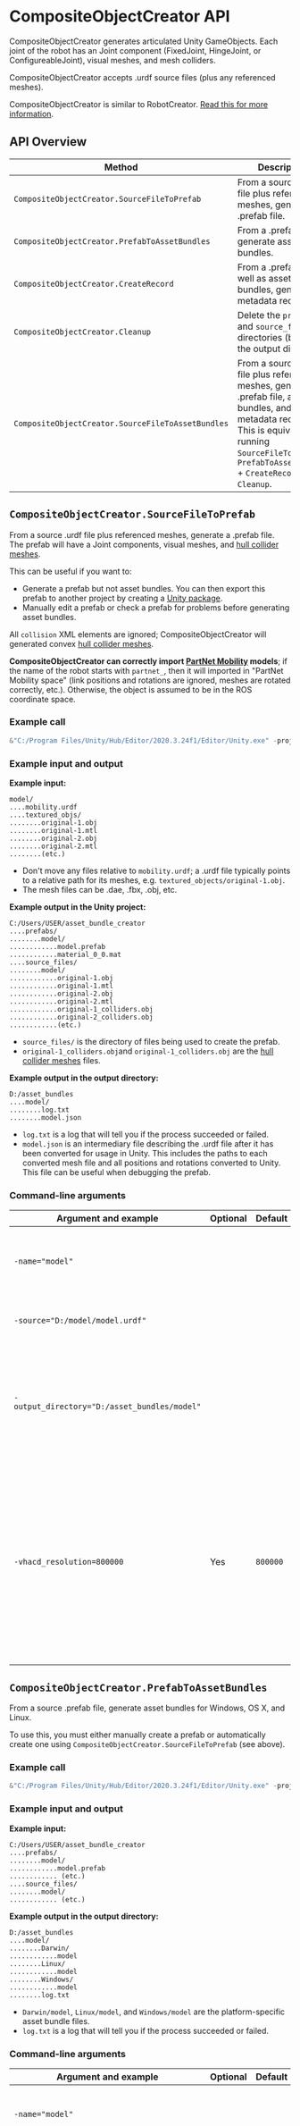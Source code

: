 # CompositeObjectCreator API

CompositeObjectCreator generates articulated Unity GameObjects. Each joint of the robot has an Joint component (FixedJoint, HingeJoint, or ConfigureableJoint), visual meshes, and mesh colliders.

CompositeObjectCreator accepts .urdf source files (plus any referenced meshes).

CompositeObjectCreator is similar to RobotCreator. [Read this for more information](robot_creator_vs_composite_object_creator.md).

## API Overview

| Method                                            | Description                                                  |
| ------------------------------------------------- | ------------------------------------------------------------ |
| `CompositeObjectCreator.SourceFileToPrefab`       | From a source .urdf file plus referenced meshes, generate a .prefab file. |
| `CompositeObjectCreator.PrefabToAssetBundles`     | From a .prefab file, generate asset bundles.                 |
| `CompositeObjectCreator.CreateRecord`             | From a .prefab as well as asset bundles, generate a metadata record. |
| `CompositeObjectCreator.Cleanup`                  | Delete the `prefabs/` and `source_files/` directories (but not the output directory). |
| `CompositeObjectCreator.SourceFileToAssetBundles` | From a source .urdf file plus referenced meshes, generate a .prefab file, asset bundles, and a metadata record. This is equivalent to running `SourceFileToPrefab` + `PrefabToAssetBundles` + `CreateRecord` + `Cleanup`. |

## `CompositeObjectCreator.SourceFileToPrefab`

From a source .urdf file plus referenced meshes, generate a .prefab file. The prefab will have a Joint components, visual meshes, and [hull collider meshes](hull_mesh_colliders.md).

This can be useful if you want to:

- Generate a prefab but not asset bundles. You can then export this prefab to another project by creating a [Unity package](https://docs.unity3d.com/Manual/AssetPackages.html).
- Manually edit a prefab or check a prefab for problems before generating asset bundles.

All `collision` XML elements are ignored; CompositeObjectCreator will generated convex [hull collider meshes](hull_mesh_colliders.md).

**CompositeObjectCreator can correctly import [PartNet Mobility](https://sapien.ucsd.edu/browse) models**; if the name of the robot starts with `partnet_`, then it will imported in "PartNet Mobility space" (link positions and rotations are ignored, meshes are rotated correctly, etc.). Otherwise, the object is assumed to be in the ROS coordinate space.

### Example call

```powershell
&"C:/Program Files/Unity/Hub/Editor/2020.3.24f1/Editor/Unity.exe" -projectpath "C:/Users/USER/asset_bundle_creator" -quit -batchmode -executeMethod CompositeObjectCreator.SourceFileToPrefab -name="model" -source="D:/model/mobility.urdf" -output_directory="D:/asset_bundles/model"
```

### Example input and output

**Example input:**

```
model/
....mobility.urdf
....textured_objs/
........original-1.obj
........original-1.mtl
........original-2.obj
........original-2.mtl
........(etc.)
```

- Don't move any files relative to `mobility.urdf`; a .urdf file typically points to a relative path for its meshes, e.g. `textured_objects/original-1.obj`.
- The mesh files can be .dae, .fbx, .obj, etc.

**Example output in the Unity project:**

```
C:/Users/USER/asset_bundle_creator
....prefabs/
........model/
............model.prefab
............material_0_0.mat
....source_files/
........model/
............original-1.obj
............original-1.mtl
............original-2.obj
............original-2.mtl
............original-1_colliders.obj
............original-2_colliders.obj
............(etc.)
```

- `source_files/` is the directory of files being used to create the prefab.
- `original-1_colliders.obj`and `original-1_colliders.obj` are the [hull collider meshes](hull_mesh_colliders.md) files.

**Example output in the output directory:**

```
D:/asset_bundles
....model/
........log.txt
........model.json
```

- `log.txt` is a log that will tell you if the process succeeded or failed.
- `model.json` is an intermediary file describing the .urdf file after it has been converted for usage in Unity. This includes the paths to each converted mesh file and all positions and rotations converted to Unity. This file can be useful when debugging the prefab.

### Command-line arguments

| Argument and example                         | Optional | Default | Description                                                  |
| -------------------------------------------- | -------- | ------- | ------------------------------------------------------------ |
| `-name="model"`                              |          |         | The name of the generated prefab and asset bundles.          |
| `-source="D:/model/model.urdf"`              |          |         | The absolute path to the source file.                        |
| `-output_directory="D:/asset_bundles/model"` |          |         | The absolute path to the output directory. If the output directory doesn't exist, it will be created. |
| `-vhacd_resolution=800000`                   | Yes      | `800000` | The [VHACD](https://github.com/kmammou/v-hacd) voxel resolution. A larger number will generate more precise hull mesh colliders but will run slower. The default value is usually what you'll want to use. |

## `CompositeObjectCreator.PrefabToAssetBundles`

From a source .prefab file, generate asset bundles for Windows, OS X, and Linux.

To use this, you must either manually create a prefab or automatically create one using `CompositeObjectCreator.SourceFileToPrefab` (see above).

### Example call

```powershell
&"C:/Program Files/Unity/Hub/Editor/2020.3.24f1/Editor/Unity.exe" -projectpath "C:/Users/USER/asset_bundle_creator" -quit -batchmode -executeMethod CompositeObjectCreator.PrefabToAssetBundles -name="model" -source="dummy" -output_directory="D:/asset_bundles/model"
```

### Example input and output

**Example input:**

```
C:/Users/USER/asset_bundle_creator
....prefabs/
........model/
............model.prefab
............ (etc.)
....source_files/
........model/
............ (etc.)
```

**Example output in the output directory:**

```
D:/asset_bundles
....model/
........Darwin/
............model
........Linux/
............model
........Windows/
............model
........log.txt
```

- `Darwin/model`, `Linux/model`, and `Windows/model` are the platform-specific asset bundle files.
- `log.txt` is a log that will tell you if the process succeeded or failed.

### Command-line arguments

| Argument and example                       | Optional | Default | Description                                                  |
| ------------------------------------------ | -------- | ------- | ------------------------------------------------------------ |
| `-name="model"`                              |          |         | The name of the generated asset bundles.                     |
| `-source="dummy"`                          |          |         | The absolute path to the source file. This isn't actually used in this method and can be set to something non-existent like `"dummy"`. |
| `-output_directory="D:/asset_bundles/model"` |          |         | The absolute path to the output directory. If the output directory doesn't exist, it will be created |

## `CompositeObjectCreator.CreateRecord`

From a .prefab as well as asset bundles, generate a metadata record. [This is used in TDW,](https://github.com/threedworld-mit/tdw/blob/master/Documentation/python/librarian/robot_librarian.md) but may be useful in other applications.

### Example call

```powershell
&"C:/Program Files/Unity/Hub/Editor/2020.3.24f1/Editor/Unity.exe" -projectpath "C:/Users/USER/asset_bundle_creator" -quit -batchmode -executeMethod CompositeObjectCreator.CreateRecord -name="model" -source="D:/models/mobility.urdf" -output_directory="D:/asset_bundles/model"
```

### Example input and output

**Example input  in the Unity project:**

```
C:/Users/USER/asset_bundle_creator
....prefabs/
........model/
............model.prefab
............ (etc.)
....source_files/
........model/
............ (etc.)
```

**Example input  in the output directory:**

```
D:/asset_bundles
....model/
........Darwin/
............model
........Linux/
............model
........Windows/
............model
```

**Example output  in the output directory:**

```
D:/asset_bundles
....model/
........Darwin/
............model
........Linux/
............model
........Windows/
............model
........record.json
....library.json
```

- `record.json` is a JSON dictionary of the robot metadata record.
- `library.json` is an optional JSON dictionary of multiple metadata records.

### Command-line arguments

| Argument and example                            | Optional | Default | Description                                                  |
| ----------------------------------------------- | -------- | ------- | ------------------------------------------------------------ |
| `-name="model"`                                 |          |         | The name of the generated asset bundles.                     |
| `-source="D:/models/mobility.urdf"`             |          |         | The absolute path to the source file.                        |
| `-output_directory="D:/asset_bundles/model"`    |          |         | The absolute path to the output directory. If the output directory doesn't exist, it will be created. |
| `-wnid="n02883344"`                             | Yes      | `""`    | A [WordNet ID](https://wordnet.princeton.edu/). This is used in [TDW](https://github.com/threedworld-mit/tdw) to label types of objects. If you don't need to organize your asset bundles this way, you don't need to set this argument. |
| `-wcategory="box"`                              | Yes      | `""`    | A [WordNet category](https://wordnet.princeton.edu/). This is used in [TDW](https://github.com/threedworld-mit/tdw) to label types of objects. If you don't need to organize your asset bundles this way, you don't need to set this argument. |
| `-library_path="D:/asset_bundles/library.json"` | Yes      | `""`    | If included, this will generate a `library.json` file, a dictionary of multiple records. The data in `record.json` will be included within `library.json`. |
| `-library_description="My metadata library"`    | Yes      | `""`    | A description of the metadata library; this is written to `library.json`. |

## `CompositeObjectCreator.Cleanup`

Delete the `prefabs/` and `source_files/` directories (but not the output directory).

### Example call

```powershell
&"C:/Program Files/Unity/Hub/Editor/2020.3.24f1/Editor/Unity.exe" -projectpath "C:/Users/USER/asset_bundle_creator" -quit -batchmode -executeMethod CompositeObjectCreator.Cleanup -cleanup
```

### Example input and output

**Example input:**

```
C:/Users/USER/asset_bundle_creator
....prefabs/
........model/
............model.prefab
............ (etc.)
....source_files/
........model/
............ (etc.)
```

**Example result:**

```
C:/Users/USER/asset_bundle_creator
```

### Command-line arguments

| Argument and example | Optional | Default | Description                                                 |
| -------------------- | -------- | ------- | ----------------------------------------------------------- |
| `-cleanup`           | Yes      |         | This argument must be included or else nothing will happen. |

## `CompositeObjectCreator.SourceFileToAssetBundles`

From a source .urdf file, generate a .prefab file, asset bundles, and a metata record. This is equivalent to running `SourceFileToPrefab` + `PrefabToAssetBundles` + `CreateRecord` + `Cleanup`.

### Example call

```powershell
&"C:/Program Files/Unity/Hub/Editor/2020.3.24f1/Editor/Unity.exe" -projectpath "C:/Users/USER/asset_bundle_creator" -quit -batchmode -executeMethod CompositeObjectCreator.SourceFileToAssetBundles -name="model" -source="D:/models/mobility.urdf" -output_directory="D:/asset_bundles/model"
```

### Example input and output

**Example input:**

```
model/
....mobility.urdf
....textured_objs/
........original-1.obj
........original-1.mtl
........original-2.obj
........original-2.mtl
........(etc.)
```

- Don't move any files relative to `mobility.urdf`; a .urdf file typically points to a relative path for its meshes, e.g. `textured_objects/original-1.obj`.
- The mesh files can be .dae, .fbx, .obj, etc.

**Example output in the Unity project:**

```
C:/Users/USER/asset_bundle_creator
....prefabs/
........model/
............model.prefab
............material_0_0.mat
....source_files/
........model/
............original-1.obj
............original-1.mtl
............original-2.obj
............original-2.mtl
............original-1_colliders.obj
............original-2_colliders.obj
............(etc.)
```

- `source_files/` is the directory of files being used to create the prefab.
- `original-1_colliders.obj`and `original-1_colliders.obj` are the [hull collider meshes](hull_mesh_colliders.md) files.


**Example output  in the output directory:**

```
D:/asset_bundles
....model/
........Darwin/
............model
........Linux/
............model
........Windows/
............model
........log.txt
........model.json
........record.json
....library.json
```

- `Darwin/model`, `Linux/model`, and `Windows/model` are the platform-specific asset bundle files.
- `log.txt` is a log that will tell you if the process succeeded or failed.
- `model.json` is an intermediary file describing the .urdf file after it has been converted for usage in Unity. This includes the paths to each converted mesh file and all positions and rotations to Unity. This file can be useful when debugging the robot prefab.
- `record.json` is a JSON dictionary of the robot metadata record.
- `library.json` is an optional JSON dictionary of multiple metadata records.

### Command-line arguments

| Argument and example                            | Optional | Default | Description                                                  |
| ----------------------------------------------- | -------- | ------- | ------------------------------------------------------------ |
| `-name="model"`                                 |          |         | The name of the generated asset bundles.                     |
| `-source="D:/models/mobility.urdf"`             |          |         | The absolute path to the source file.                        |
| `-output_directory="D:/asset_bundles/model"`    |          |         | The absolute path to the output directory. If the output directory doesn't exist, it will be created. |
| `-vhacd_resolution=800000`                   | Yes      | `800000` | The [VHACD](https://github.com/kmammou/v-hacd) voxel resolution. A larger number will generate more precise hull mesh colliders but will run slower. The default value is usually what you'll want to use. |
| `-wnid="n02883344"`                             | Yes      | `""`    | A [WordNet ID](https://wordnet.princeton.edu/). This is used in [TDW](https://github.com/threedworld-mit/tdw) to label types of objects. If you don't need to organize your asset bundles this way, you don't need to set this argument. |
| `-wcategory="box"`                              | Yes      | `""`    | A [WordNet category](https://wordnet.princeton.edu/). This is used in [TDW](https://github.com/threedworld-mit/tdw) to label types of objects. If you don't need to organize your asset bundles this way, you don't need to set this argument. |
| `-library_path="D:/asset_bundles/library.json"` | Yes      | `""`    | If included, this will generate a `library.json` file, a dictionary of multiple records. The data in `record.json` will be included within `library.json`. |
| `-library_description="My metadata library"`    | Yes      | `""`    | A description of the metadata library; this is written to `library.json`. |
| `-cleanup`                                      | Yes      |         | If included, delete the `prefabs/` and `source_files/` directories after generating the asset bundles and the metadata record. |